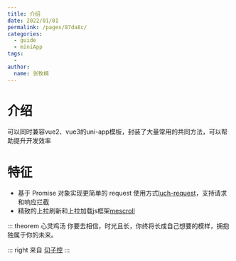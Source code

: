 ```yaml
---
title: 介绍
date: 2022/01/01
permalink: /pages/87da8c/
categories: 
  - guide
  - miniApp
tags: 
  - 
author: 
  name: 张牧楠
---
```


# 介绍
可以同时兼容vue2、vue3的uni-app模板，封装了大量常用的共同方法，可以帮助提升开发效率

# 特征
- 基于 Promise 对象实现更简单的 request 使用方式[luch-request](https://www.quanzhan.co/luch-request/)，支持请求和响应拦截
- 精致的上拉刷新和上拉加载js框架[mescroll](http://www.mescroll.com/)


::: theorem 心灵鸡汤
你要去相信，时光且长，你终将长成自己想要的模样，拥抱独属于你的未来。

::: right
来自 [句子控](https://www.juzikong.com/tags/%E5%8A%B1%E5%BF%97)
:::